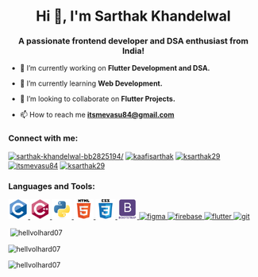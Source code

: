 <h1 align="center">Hi 👋, I'm Sarthak Khandelwal</h1>
<h3 align="center">A passionate frontend developer and DSA enthusiast from India!</h3>

- 🔭 I’m currently working on **Flutter Development and DSA.**

- 🌱 I’m currently learning **Web Development.**

- 👯 I’m looking to collaborate on **Flutter Projects.**

- 📫 How to reach me **itsmevasu84@gmail.com**

<h3 align="left">Connect with me:</h3>
<p align="left">
<a href="https://linkedin.com/in/sarthak-khandelwal-bb2825194/" target="blank"><img align="center" src="https://raw.githubusercontent.com/rahuldkjain/github-profile-readme-generator/master/src/images/icons/Social/linked-in-alt.svg" alt="sarthak-khandelwal-bb2825194/" height="30" width="40" /></a>
<a href="https://instagram.com/kaafisarthak" target="blank"><img align="center" src="https://raw.githubusercontent.com/rahuldkjain/github-profile-readme-generator/master/src/images/icons/Social/instagram.svg" alt="kaafisarthak" height="30" width="40" /></a>
<a href="https://www.codechef.com/users/ksarthak29" target="blank"><img align="center" src="https://cdn.jsdelivr.net/npm/simple-icons@3.1.0/icons/codechef.svg" alt="ksarthak29" height="30" width="40" /></a>
<a href="https://www.hackerrank.com/itsmevasu84" target="blank"><img align="center" src="https://raw.githubusercontent.com/rahuldkjain/github-profile-readme-generator/master/src/images/icons/Social/hackerrank.svg" alt="itsmevasu84" height="30" width="40" /></a>
<a href="https://www.leetcode.com/ksarthak29" target="blank"><img align="center" src="https://raw.githubusercontent.com/rahuldkjain/github-profile-readme-generator/master/src/images/icons/Social/leet-code.svg" alt="ksarthak29" height="30" width="40" /></a>
</p>

<h3 align="left">Languages and Tools:</h3>
<p align="left"> <a href="https://www.cprogramming.com/" target="_blank"> <img src="https://raw.githubusercontent.com/devicons/devicon/master/icons/c/c-original.svg" alt="c" width="40" height="40"/> </a> <a href="https://www.w3schools.com/cpp/" target="_blank"> <img src="https://raw.githubusercontent.com/devicons/devicon/master/icons/cplusplus/cplusplus-original.svg" alt="cplusplus" width="40" height="40"/> </a> <a href="https://www.python.org" target="_blank"> <img src="https://raw.githubusercontent.com/devicons/devicon/master/icons/python/python-original.svg" alt="python" width="40" height="40"/> </a> <a href="https://www.w3.org/html/" target="_blank"> <img src="https://raw.githubusercontent.com/devicons/devicon/master/icons/html5/html5-original-wordmark.svg" alt="html5" width="40" height="40"/> </a> <a href="https://www.w3schools.com/css/" target="_blank"> <img src="https://raw.githubusercontent.com/devicons/devicon/master/icons/css3/css3-original-wordmark.svg" alt="css3" width="40" height="40"/> <a href="https://getbootstrap.com" target="_blank"> <img src="https://raw.githubusercontent.com/devicons/devicon/master/icons/bootstrap/bootstrap-plain-wordmark.svg" alt="bootstrap" width="40" height="40"/> </a>  </a> <a href="https://www.figma.com/" target="_blank"> <img src="https://www.vectorlogo.zone/logos/figma/figma-icon.svg" alt="figma" width="40" height="40"/> </a> <a href="https://firebase.google.com/" target="_blank"> <img src="https://www.vectorlogo.zone/logos/firebase/firebase-icon.svg" alt="firebase" width="40" height="40"/> </a> <a href="https://flutter.dev" target="_blank"> <img src="https://www.vectorlogo.zone/logos/flutterio/flutterio-icon.svg" alt="flutter" width="40" height="40"/> </a> <a href="https://git-scm.com/" target="_blank"> <img src="https://www.vectorlogo.zone/logos/git-scm/git-scm-icon.svg" alt="git" width="40" height="40"/> </a>   </p>


<p>&nbsp;<img align="center" src="https://github-readme-stats.vercel.app/api?username=hellvolhard07&show_icons=true&theme=dracula&locale=en" alt="hellvolhard07" /></p>

<p><img align="center" src="https://github-readme-stats.vercel.app/api/top-langs?username=hellvolhard07&show_icons=true&theme=dracula&locale=en&layout=compact" alt="hellvolhard07" /></p>

<p><img align="center" src="https://github-readme-streak-stats.herokuapp.com/?user=hellvolhard07&" alt="hellvolhard07" /></p>
